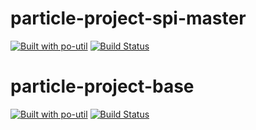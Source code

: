 
# particle-project-spi-master

[![Built with po-util](https://rawgit.com/nrobinson2000/po-util/master/images/built-with-po-util.svg)](https://po-util.com)
[![Build Status](https://travis-ci.org/NGenetzky/particle-project-spi-master.svg?branch=spi-master)](https://travis-ci.org/NGenetzky/particle-project-spi-master)

# particle-project-base

[![Built with po-util](https://rawgit.com/nrobinson2000/po-util/master/images/built-with-po-util.svg)](https://po-util.com)
[![Build Status](https://travis-ci.org/NGenetzky/particle-project-base.svg?branch=master)](https://travis-ci.org/NGenetzky/particle-project-base)
